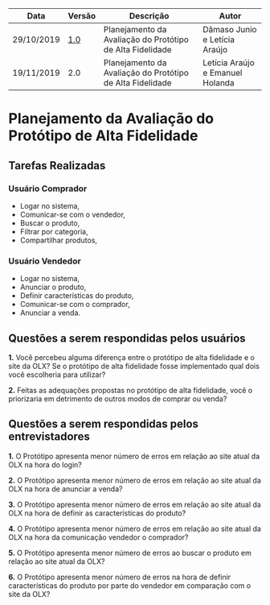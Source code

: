 

| Data | Versão | Descrição| Autor|
| -------- | -------- | -------- |  -------- |
| 29/10/2019 | [1.0](https://github.com/Interacao-Humano-Computador/2019.2-OLX/wiki/Planejamento-da-Avalia%C3%A7%C3%A3o-do-Prot%C3%B3tipo-de-Alta-Fidelidade-1.0) | Planejamento da Avaliação do Protótipo de Alta Fidelidade  | Dâmaso Junio e Letícia Araújo|
| 19/11/2019 | 2.0 | Planejamento da Avaliação do Protótipo de Alta Fidelidade |  Letícia Araújo e Emanuel Holanda|

# Planejamento da Avaliação do Protótipo de Alta Fidelidade

## Tarefas Realizadas

### Usuário Comprador
* Logar no sistema,
* Comunicar-se com o vendedor,
* Buscar o produto,
* Filtrar por categoria, 
* Compartilhar produtos, 

### Usuário Vendedor
* Logar no sistema,
* Anunciar o produto,
* Definir características do produto,
* Comunicar-se com o comprador,
* Anunciar a venda.  

## Questões a serem respondidas pelos usuários

**1.** Você percebeu alguma diferença entre o protótipo de alta fidelidade e o site da OLX? Se o protótipo de alta fidelidade fosse implementado qual dois você escolheria para utilizar?

**2.** Feitas as  adequações propostas no protótipo de alta fidelidade, você o priorizaria em detrimento de outros modos de comprar ou venda?

## Questões a serem respondidas pelos entrevistadores

**1.** O Protótipo apresenta menor número de erros em relação ao site atual da OLX na hora do login?

**2.** O Protótipo apresenta menor número de erros em relação  ao site  atual da OLX na hora de anunciar a venda?

**3.** O Protótipo apresenta menor  número de erros em relação ao site  atual da OLX na hora de definir as características do produto?

**4.** O Protótipo apresenta menor número de erros em relação  ao site  atual da OLX na hora da comunicação vendedor o comprador?

**5.** O Protótipo apresenta menor número de erros ao buscar o produto  em relação ao site atual da OLX?

**6.** O Protótipo apresenta menor  número de erros na hora de definir características do produto  por parte do vendedor em comparação com  o site da OLX?
